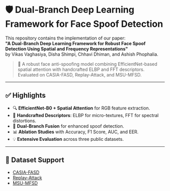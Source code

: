# 🛡️ Dual-Branch Deep Learning Framework for Face Spoof Detection

This repository contains the implementation of our paper:  
**"A Dual-Branch Deep Learning Framework for Robust Face Spoof Detection Using Spatial and Frequency Representations"**  
by Vikas Vaghasiya, Disha Shimpi, Chhavi Dhiman, and Ashish Phophalia.

> 🚀 A robust face anti-spoofing model combining EfficientNet-based spatial attention with handcrafted ELBP and FFT descriptors. Evaluated on CASIA-FASD, Replay-Attack, and MSU-MFSD.

---

## ✅ Highlights

- 🔍 **EfficientNet-B0 + Spatial Attention** for RGB feature extraction.
- 🧠 **Handcrafted Descriptors**: ELBP for micro-textures, FFT for spectral distortions.
- 🔗 **Dual-Branch Fusion** for enhanced spoof detection.
- 📊 **Ablation Studies** with Accuracy, F1 Score, AUC, and EER.
- 💡 **Extensive Evaluation** across three public datasets.

---

## 📁 Dataset Support

- [CASIA-FASD](https://ieeexplore.ieee.org/abstract/document/6199754)
- [Replay-Attack](https://www.idiap.ch/en/dataset/replayattack)
- [MSU-MFSD](https://ieeexplore.ieee.org/abstract/document/7031384)




